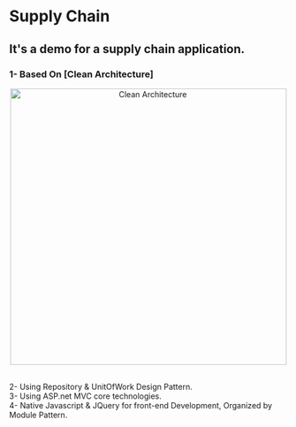 # Supply Chain
## It's a demo for a supply chain application.
### 1- Based On  [Clean Architecture]

<p align="center"> 
  <img width="500" src="https://imgur.com/XblWFSU.jpg" alt="Clean Architecture">
</p>

<br />
2- Using Repository & UnitOfWork Design Pattern.
<br />
3- Using ASP.net MVC core technologies.
<br />
4- Native Javascript & JQuery for front-end Development, Organized by Module Pattern.
